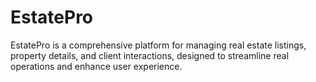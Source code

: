 # EstatePro
EstatePro is a comprehensive platform for managing real estate listings, property details, and client interactions, designed to streamline real operations and enhance user experience.
